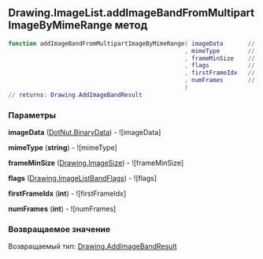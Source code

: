 ## Drawing.ImageList.addImageBandFromMultipartImageByMimeRange метод


```lua
function addImageBandFromMultipartImageByMimeRange( imageData       // DotNut.BinaryData
                                                  , mimeType        // string
                                                  , frameMinSize    // Drawing.ImageSize
                                                  , flags           // Drawing.ImageListBandFlags
                                                  , firstFrameIdx   // int
                                                  , numFrames       // int
                                                  )
// returns: Drawing.AddImageBandResult
```


### Параметры

**imageData** ([DotNut.BinaryData](../../DotNut/BinaryData.md)) - ![imageData]

**mimeType** (**string**) - ![mimeType]

**frameMinSize** ([Drawing.ImageSize](../../Drawing/ImageSize.md)) - ![frameMinSize]

**flags** ([Drawing.ImageListBandFlags](../../Drawing/ImageListBandFlags.md)) - ![flags]

**firstFrameIdx** (**int**) - ![firstFrameIdx]

**numFrames** (**int**) - ![numFrames]

### Возвращаемое значение

Возвращаемый тип: [Drawing.AddImageBandResult](../../Drawing/AddImageBandResult.md)

